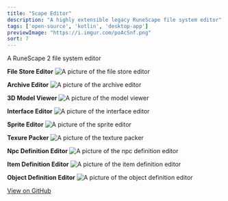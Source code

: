 ```yaml
---
title: "Scape Editor"
description: "A highly extensible legacy RuneScape file system editor"
tags: ['open-source', 'kotlin', 'desktop-app']
previewImage: "https://i.imgur.com/poAcSnf.png"
sort: 7
---
```


A RuneScape 2 file system editor

**File Store Editor**
![A picture of the file store editor](https://i.imgur.com/poAcSnf.png)

**Archive Editor**
![A picture of the archive editor](https://i.imgur.com/pWZRO4g.png)

**3D Model Viewer**
![A picture of the model viewer](https://i.imgur.com/vOzLdVW.gif)

**Interface Editor**
![A picture of the interface editor](https://i.imgur.com/DNkwPVR.gif)

**Sprite Editor**
![A picture of the sprite editor](https://i.imgur.com/aY0Kus4.png)

**Texure Packer**
![A picture of the texture packer](https://i.imgur.com/7I1ud9L.png)

**Npc Definition Editor**
![A picture of the npc definition editor](https://i.imgur.com/hQdDtnE.png)

**Item Definition Editor**
![A picture of the item definition editor](https://i.imgur.com/JzltTX2.png)

**Object Definition Editor**
![A picture of the object definition editor](https://i.imgur.com/IVbVlOv.png)

[View on GitHub](https://github.com/scape-tools/scape-editor)
